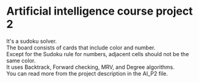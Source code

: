 # Artificial intelligence course project 2  
It's a sudoku solver.  
The board consists of cards that include color and number.   
Except for the Sudoku rule for numbers, adjacent cells should not be the same color.  
It uses Backtrack, Forward checking, MRV, and Degree algorithms.  
You can read more from the project description in the AI_P2 file.  

